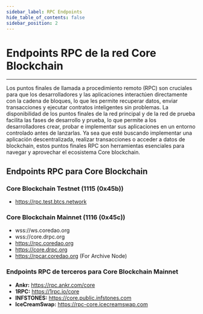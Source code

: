 ```yaml
---
sidebar_label: RPC Endpoints
hide_table_of_contents: false
sidebar_position: 2
---
```


# Endpoints RPC de la red Core Blockchain

---

Los puntos finales de llamada a procedimiento remoto (RPC) son cruciales para que los desarrolladores y las aplicaciones interactúen directamente con la cadena de bloques, lo que les permite recuperar datos, enviar transacciones y ejecutar contratos inteligentes sin problemas. La disponibilidad de los puntos finales de la red principal y de la red de prueba facilita las fases de desarrollo y prueba, lo que permite a los desarrolladores crear, probar e implementar sus aplicaciones en un entorno controlado antes de lanzarlas. Ya sea que esté buscando implementar una aplicación descentralizada, realizar transacciones o acceder a datos de blockchain, estos puntos finales RPC son herramientas esenciales para navegar y aprovechar el ecosistema Core blockchain.

## Endpoints RPC para Core Blockchain

### Core Blockchain Testnet (1115 (0x45b))

- https://rpc.test.btcs.network

### Core Blockchain Mainnet (1116 (0x45c))

- wss://ws.coredao.org
- wss://core.drpc.org
- https://rpc.coredao.org
- https://core.drpc.org
- https://rpcar.coredao.org (For Archive Node)

### Endpoints RPC de terceros para Core Blockchain Mainnet

- **Ankr:** https://rpc.ankr.com/core
- **1RPC:** https://1rpc.io/core
- **INFSTONES:** https://core.public.infstones.com
- **IceCreamSwap:** https://rpc-core.icecreamswap.com
